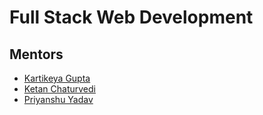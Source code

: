 # Full Stack Web Development

## Mentors
- [Kartikeya Gupta](https://github.com/kartikcode)
- [Ketan Chaturvedi](https://github.com/ketanch)
- [Priyanshu Yadav](https://github.com/pr-yadav)
